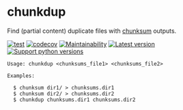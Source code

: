 # chunkdup

Find (partial content) duplicate files with [chunksum](https://github.com/xyb/chunksum) outputs.

[![test](https://github.com/xyb/chunkdup/actions/workflows/test.yml/badge.svg)](https://github.com/xyb/chunkdup/actions/workflows/test.yml)
[![codecov](https://codecov.io/gh/xyb/chunkdup/branch/main/graph/badge.svg?token=TVFUKMLFMX)](https://codecov.io/gh/xyb/chunkdup)
[![Maintainability](https://api.codeclimate.com/v1/badges/0935f557916da1fdcddb/maintainability)](https://codeclimate.com/github/xyb/chunkdup/maintainability)
[![Latest version](https://img.shields.io/pypi/v/chunkdup.svg)](https://pypi.org/project/chunkdup/)
[![Support python versions](https://img.shields.io/pypi/pyversions/chunkdup)](https://pypi.org/project/chunkdup/)

```
Usage: chunkdup <chunksums_file1> <chunksums_file2>

Examples:

  $ chunksum dir1/ > chunksums.dir1
  $ chunksum dir2/ > chunksums.dir2
  $ chunkdup chunksums.dir1 chunksums.dir2
```
